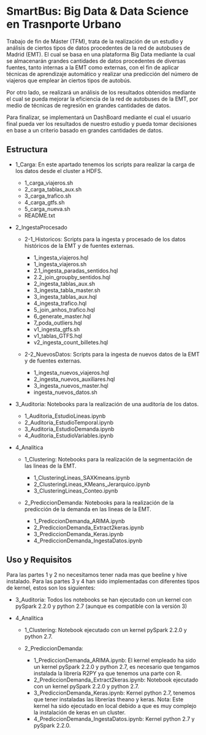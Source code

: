 # SmartBus: Big Data & Data Science en Trasnporte Urbano

Trabajo  de  fin  de  Máster  (TFM),  trata  de  la  realización  de  un  estudio y análisis de ciertos tipos de datos procedentes de la red de autobuses de Madrid (EMT). El cual se basa en una plataforma Big Data mediante la cual se almacenarán grandes cantidades de datos procedentes de diversas fuentes, tanto internas a la EMT como externas, con el fin de aplicar técnicas de aprendizaje automático y realizar una predicción del número de viajeros que emplear ́an ciertos tipos de autobús.

Por otro lado, se realizará un análisis de los resultados obtenidos mediante el cual se pueda mejorar la eficiencia de la red de autobuses de la EMT, por medio de técnicas de regresión en grandes cantidades de datos.

Para finalizar, se implementará un DashBoard mediante el cual el usuario final pueda ver los resultados de nuestro estudio y pueda tomar decisiones en base a un criterio basado en grandes cantidades de datos.

## Estructura

* 1_Carga: En este apartado tenemos los scripts para realizar la carga de los datos desde el cluster a HDFS.
  * 1_carga_viajeros.sh
  * 2_carga_tablas_aux.sh
  * 3_carga_trafico.sh
  * 4_carga_gtfs.sh
  * 5_carga_nueva.sh
  * README.txt

* 2_IngestaProcesado
  * 2-1_Historicos: Scripts para la ingesta y procesado de los datos históricos de la EMT y de fuentes externas.
    * 1_ingesta_viajeros.hql
    * 1_ingesta_viajeros.sh
    * 2.1_ingesta_paradas_sentidos.hql
    * 2.2_join_groupby_sentidos.hql
    * 2_ingesta_tablas_aux.sh
    * 3_ingesta_tabla_master.sh
    * 3_ingesta_tablas_aux.hql
    * 4_ingesta_trafico.hql
    * 5_join_anhos_trafico.hql
    * 6_generate_master.hql
    * 7_poda_outliers.hql
    * v1_ingesta_gtfs.sh
    * v1_tablas_GTFS.hql
    * v2_ingesta_count_billetes.hql

  * 2-2_NuevosDatos: Scripts para la ingesta de nuevos datos de la EMT y de fuentes externas.
    * 1_ingesta_nuevos_viajeros.hql
    * 2_ingesta_nuevos_auxiliares.hql
    * 3_ingesta_nuevos_master.hql
    * ingesta_nuevos_datos.sh

* 3_Auditoria: Notebooks para la realización de una auditoría de los datos.
  * 1_Auditoria_EstudioLineas.ipynb
  * 2_Auditoria_EstudioTemporal.ipynb
  * 3_Auditoria_EstudioDemanda.ipynb
  * 4_Auditoria_EstudioVariables.ipynb

* 4_Analítica
  * 1_Clustering: Notebooks para la realización de la segmentación de las lineas de la EMT.
    * 1_ClusteringLineas_SAXKmeans.ipynb
    * 2_ClusteringLineas_KMeans_Jerarquico.ipynb
    * 3_ClusteringLineas_Conteo.ipynb
  
  * 2_PrediccionDemanda: Notebooks para la realización de la predicción de la demanda en las lineas de la EMT.
    * 1_PrediccionDemanda_ARIMA.ipynb
    * 2_PrediccionDemanda_Extract2keras.ipynb
    * 3_PrediccionDemanda_Keras.ipynb
    *	4_PrediccionDemanda_IngestaDatos.ipynb


## Uso y Requisitos

Para las partes 1 y 2 no necesitamos tener nada mas que beeline y hive instalado. Para las partes 3 y 4 han sido implementadas con diferentes tipos de kernel, estos son los siguientes:

* 3_Auditoria: Todos los notebooks se han ejecutado con un kernel con pySpark 2.2.0 y python 2.7 (aunque es compatible con la      versión 3)

* 4_Analítica
  * 1_Clustering: Notebook ejecutado con un kernel pySpark 2.2.0 y python 2.7.

  * 2_PrediccionDemanda: 
    * 1_PrediccionDemanda_ARIMA.ipynb: El kernel empleado ha sido un kernel pySpark 2.2.0 y python 2.7, es necesario que tengamos instalada la librería R2PY ya que tenemos una parte con R.
    * 2_PrediccionDemanda_Extract2keras.ipynb: Notebook ejecutado con un kernel pySpark 2.2.0 y python 2.7.
    * 3_PrediccionDemanda_Keras.ipynb: Kernel python 2.7, tenemos que tener instaladas las librerías theano y keras. Nota: Este kernel ha sido ejecutado en local debido a que es muy complejo la instalación de keras en un cluster.
    * 4_PrediccionDemanda_IngestaDatos.ipynb: Kernel python 2.7 y pySpark 2.2.0.

